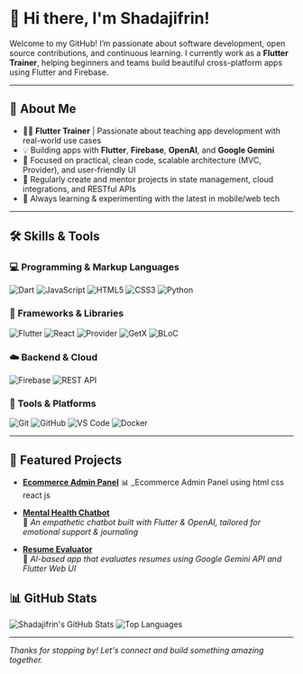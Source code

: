 # 👋 Hi there, I'm Shadajifrin!

Welcome to my GitHub! I’m passionate about software development, open source contributions, and continuous learning. I currently work as a **Flutter Trainer**, helping beginners and teams build beautiful cross-platform apps using Flutter and Firebase.

---

## 🚀 About Me

- 👨‍🏫 **Flutter Trainer** | Passionate about teaching app development with real-world use cases  
- 💡 Building apps with **Flutter**, **Firebase**, **OpenAI**, and **Google Gemini**
- 🎯 Focused on practical, clean code, scalable architecture (MVC, Provider), and user-friendly UI
- 📢 Regularly create and mentor projects in state management, cloud integrations, and RESTful APIs
- 🌱 Always learning & experimenting with the latest in mobile/web tech

---

## 🛠️ Skills & Tools

### 💻 Programming & Markup Languages
![Dart](https://img.shields.io/badge/Dart-0175C2?style=flat&logo=dart&logoColor=white)
![JavaScript](https://img.shields.io/badge/JavaScript-F7DF1E?style=flat&logo=javascript&logoColor=black)
![HTML5](https://img.shields.io/badge/HTML5-E34F26?style=flat&logo=html5&logoColor=white)
![CSS3](https://img.shields.io/badge/CSS3-1572B6?style=flat&logo=css3&logoColor=white)
![Python](https://img.shields.io/badge/Python-3776AB?style=flat&logo=python&logoColor=white)

### 📱 Frameworks & Libraries
![Flutter](https://img.shields.io/badge/Flutter-02569B?style=flat&logo=flutter&logoColor=white)
![React](https://img.shields.io/badge/React-61DAFB?style=flat&logo=react&logoColor=black)
![Provider](https://img.shields.io/badge/Provider-State%20Management-blue?style=flat)
![GetX](https://img.shields.io/badge/GetX-State%20Management-brightgreen?style=flat)
![BLoC](https://img.shields.io/badge/BLoC-State%20Management-blueviolet?style=flat)



### ☁️ Backend & Cloud
![Firebase](https://img.shields.io/badge/Firebase-FFCA28?style=flat&logo=firebase&logoColor=black)
![REST API](https://img.shields.io/badge/REST_API-008080?style=flat)


### 🧰 Tools & Platforms
![Git](https://img.shields.io/badge/Git-F05032?style=flat&logo=git&logoColor=white)
![GitHub](https://img.shields.io/badge/GitHub-181717?style=flat&logo=github&logoColor=white)
![VS Code](https://img.shields.io/badge/VSCode-007ACC?style=flat&logo=visual-studio-code&logoColor=white)
![Docker](https://img.shields.io/badge/Docker-2496ED?style=flat&logo=docker&logoColor=white)

---

## 🧰 Featured Projects

- [**Ecommerce Admin Panel**]([https://github.com/yourusername/maitexa-tracker](https://github.com/TGHacademy/batch01-ecommerce-adminpanel))  
  📊 _Ecommerce Admin Panel using html css react js

- [**Mental Health Chatbot**](https://github.com/Shadajifrin/mindease)  
  💬 _An empathetic chatbot built with Flutter & OpenAI, tailored for emotional support & journaling_

- [**Resume Evaluator**](https://github.com/yourusername/resume-evaluator)  
  📝 _AI-based app that evaluates resumes using Google Gemini API and Flutter Web UI_


## 📊 GitHub Stats

![Shadajifrin's GitHub Stats](https://github-readme-stats.vercel.app/api?username=Shadajifrin&show_icons=true&count_private=true&theme=default)
![Top Languages](https://github-readme-stats.vercel.app/api/top-langs/?username=Shadajifrin&layout=compact)

---

_Thanks for stopping by! Let's connect and build something amazing together._  

